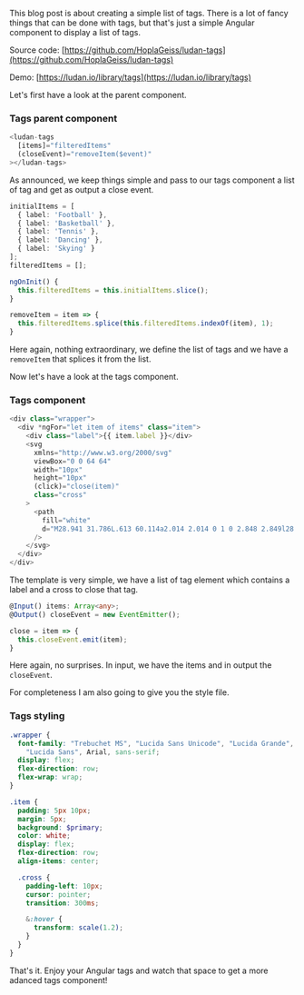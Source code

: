 This blog post is about creating a simple list of tags. There is a lot of fancy things that can be done with tags, but that's just a simple Angular component to display a list of tags.


Source code: [https://github.com/HoplaGeiss/ludan-tags](https://github.com/HoplaGeiss/ludan-tags)

Demo: [https://ludan.io/library/tags](https://ludan.io/library/tags)


Let's first have a look at the parent component.

### Tags parent component

``` typescript
<ludan-tags
  [items]="filteredItems"
  (closeEvent)="removeItem($event)"
></ludan-tags>
```

As announced, we keep things simple and pass to our tags component a list of tag and get as output a close event.

``` typescript
initialItems = [
  { label: 'Football' },
  { label: 'Basketball' },
  { label: 'Tennis' },
  { label: 'Dancing' },
  { label: 'Skying' }
];
filteredItems = [];

ngOnInit() {
  this.filteredItems = this.initialItems.slice();
}

removeItem = item => {
  this.filteredItems.splice(this.filteredItems.indexOf(item), 1);
}
```

Here again, nothing extraordinary, we define the list of tags and we have a `removeItem` that splices it from the list.

Now let's have a look at the tags component.

### Tags component

``` typescript
<div class="wrapper">
  <div *ngFor="let item of items" class="item">
    <div class="label">{{ item.label }}</div>
    <svg
      xmlns="http://www.w3.org/2000/svg"
      viewBox="0 0 64 64"
      width="10px"
      height="10px"
      (click)="close(item)"
      class="cross"
    >
      <path
        fill="white"
        d="M28.941 31.786L.613 60.114a2.014 2.014 0 1 0 2.848 2.849l28.541-28.541 28.541 28.541c.394.394.909.59 1.424.59a2.014 2.014 0 0 0 1.424-3.439L35.064 31.786 63.41 3.438A2.014 2.014 0 1 0 60.562.589L32.003 29.15 3.441.59A2.015 2.015 0 0 0 .593 3.439l28.348 28.347z"
      />
    </svg>
  </div>
</div>
```

The template is very simple, we have a list of tag element which contains a label and a cross to close that tag.

``` typescript
@Input() items: Array<any>;
@Output() closeEvent = new EventEmitter();

close = item => {
  this.closeEvent.emit(item);
}
```

Here again, no surprises. In input, we have the items and in output the `closeEvent`.

For completeness I am also going to give you the style file.

### Tags styling

``` scss
.wrapper {
  font-family: "Trebuchet MS", "Lucida Sans Unicode", "Lucida Grande",
    "Lucida Sans", Arial, sans-serif;
  display: flex;
  flex-direction: row;
  flex-wrap: wrap;
}

.item {
  padding: 5px 10px;
  margin: 5px;
  background: $primary;
  color: white;
  display: flex;
  flex-direction: row;
  align-items: center;

  .cross {
    padding-left: 10px;
    cursor: pointer;
    transition: 300ms;

    &:hover {
      transform: scale(1.2);
    }
  }
}
```

That's it. Enjoy your Angular tags and watch that space to get a more adanced tags component!